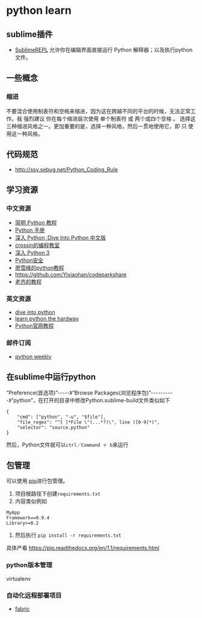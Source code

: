 # python learn

## sublime插件
* [SublimeREPL](https://github.com/wuub/SublimeREPL) 允许你在编辑界面直接运行 Python 解释器；以及执行python文件。

## 一些概念
### 缩进
不要混合使用制表符和空格来缩进，因为这在跨越不同的平台的时候，无法正常工作。我 强烈建议 你在每个缩进层次使用 单个制表符 或 两个或四个空格 。
选择这三种缩进风格之一。更加重要的是，选择一种风格，然后一贯地使用它，即 只 使用这一种风格。

## 代码规范
* http://ssv.sebug.net/Python_Coding_Rule

## 学习资源
### 中文资源
* [简明 Python 教程](http://sebug.net/paper/python/index.html)
* [Python 手册](http://sebug.net/paper/books/python_hb/)
* [ 深入 Python :Dive Into Python 中文版](http://sebug.net/paper/books/dive-into-python/)
* [crossin的编程教室](http://crossin.me/forum.php?mod=forumdisplay&fid=2)
* [深入 Python 3](http://sebug.net/paper/books/dive-into-python3/)
* [Python安全](http://sebug.net/paper/books/vulncat/python/)
* [廖雪峰的python教程](http://www.liaoxuefeng.com/wiki/001374738125095c955c1e6d8bb493182103fac9270762a000)
* https://github.com/Yixiaohan/codeparkshare
* [老齐的教程](https://github.com/qiwsir/ITArticles/blob/master/BasicPython/index.md)

### 英文资源
* [dive into python](http://www.diveintopython.net/toc/index.html)
* [learn python the hardway](http://learnpythonthehardway.org/book/)
* [Python官网教程](https://docs.python.org/2/tutorial/)

### 邮件订阅
* [python weekly](http://www.pythonweekly.com/)

## 在sublime中运行python
“Preference(首选项)”-----》“Browse Packages(浏览程序包)”----------》“python”，在打开的目录中修改Python.sublime-build文件类似如下
```
{
    "cmd": ["python", "-u", "$file"],
    "file_regex": "^[ ]*File \"(...*?)\", line ([0-9]*)",
    "selector": "source.python"
}
```
然后，Python文件就可以`ctrl／Command ＋ b`来运行

## 包管理
可以使用 [pip](https://pip.pypa.io/en/latest/user_guide.html)进行包管理。
1. 项目根路径下创建`requirements.txt`
1. 内容类似例如
```
MyApp
Framework==0.9.4
Library>=0.2
```
1. 然后执行 `pip install -r requirements.txt`

具体产看 https://pip.readthedocs.org/en/1.1/requirements.html

### python版本管理
virtualenv

### 自动化远程部署项目
* [fabric](http://www.fabfile.org/en/latest/)
